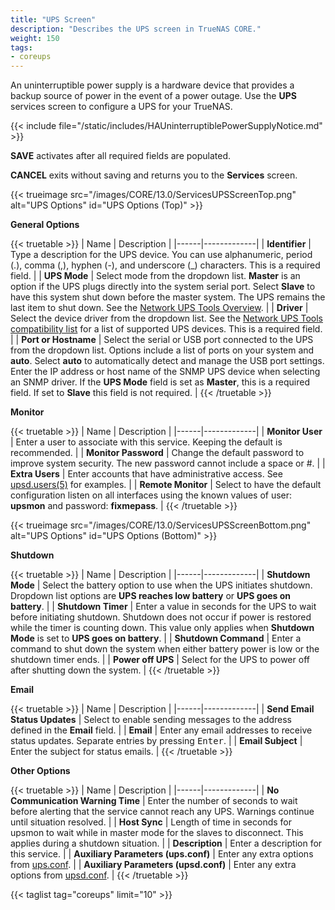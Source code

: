 ```yaml
---
title: "UPS Screen"
description: "Describes the UPS screen in TrueNAS CORE."
weight: 150
tags:
- coreups
---
```


An uninterruptible power supply is a hardware device that provides a backup source of power in the event of a power outage. Use the **UPS** services screen to configure a UPS for your TrueNAS.

{{< include file="/static/includes/HAUninterruptiblePowerSupplyNotice.md" >}}

**SAVE** activates after all required fields are populated.

**CANCEL** exits without saving and returns you to the **Services** screen.

{{< trueimage src="/images/CORE/13.0/ServicesUPSScreenTop.png" alt="UPS Options" id="UPS Options (Top)" >}}

**General Options**

{{< truetable >}}
| Name | Description |
|------|-------------|
| **Identifier** | Type a description for the UPS device. You can use alphanumeric, period (.), comma (,), hyphen (-), and underscore (_) characters. This is a required field. |
| **UPS Mode** | Select mode from the dropdown list. **Master** is an option if the UPS plugs directly into the system serial port. Select **Slave** to have this system shut down before the master system. The UPS remains the last item to shut down. See the [Network UPS Tools Overview](http://networkupstools.org/docs/user-manual.chunked/ar01s02.html#_monitoring_client). |
| **Driver** | Select the device driver from the dropdown list. See the [Network UPS Tools compatibility list](http://networkupstools.org/stable-hcl.html) for a list of supported UPS devices. This is a required field. |
| **Port or Hostname** | Select the serial or USB port connected to the UPS from the dropdown list. Options include a list of ports on your system and **auto**. Select **auto** to automatically detect and manage the USB port settings. Enter the IP address or host name of the SNMP UPS device when selecting an SNMP driver. If the **UPS Mode** field is set as **Master**, this is a required field. If set to **Slave** this field is not required. |
{{< /truetable >}}

**Monitor**

{{< truetable >}}
| Name | Description |
|------|-------------|
| **Monitor User** | Enter a user to associate with this service. Keeping the default is recommended. |
| **Monitor Password** | Change the default password to improve system security. The new password cannot include a space or #. |
| **Extra Users** | Enter accounts that have administrative access. See [upsd.users(5)](https://www.freebsd.org/cgi/man.cgi?query=upsd.users) for examples. |
| **Remote Monitor** | Select to have the default configuration listen on all interfaces using the known values of user: **upsmon** and password: **fixmepass**. |
{{< /truetable >}}

{{< trueimage src="/images/CORE/13.0/ServicesUPSScreenBottom.png" alt="UPS Options" id="UPS Options (Bottom)" >}}

**Shutdown**
 
{{< truetable >}}
| Name | Description |
|------|-------------|
| **Shutdown Mode** | Select the battery option to use when the UPS initiates shutdown. Dropdown list options are **UPS reaches low battery** or **UPS goes on battery**. |
| **Shutdown Timer** | Enter a value in seconds for the UPS to wait before initiating shutdown. Shutdown does not occur if power is restored while the timer is counting down. This value only applies when **Shutdown Mode** is set to **UPS goes on battery**. |
| **Shutdown Command** | Enter a command to shut down the system when either battery power is low or the shutdown timer ends. |
| **Power off UPS** | Select for the UPS to power off after shutting down the system. |
{{< /truetable >}}

**Email**

{{< truetable >}}
| Name | Description |
|------|-------------|
| **Send Email Status Updates** | Select to enable sending messages to the address defined in the **Email** field. |
| **Email** | Enter any email addresses to receive status updates. Separate entries by pressing <kbd>Enter</kbd>. |
| **Email Subject** | Enter the subject for status emails. |
{{< /truetable >}}

**Other Options**

{{< truetable >}}
| Name | Description |
|------|-------------|
| **No Communication Warning Time** | Enter the number of seconds to wait before alerting that the service cannot reach any UPS. Warnings continue until situation resolved. |
| **Host Sync** | Length of time in seconds for upsmon to wait while in master mode for the slaves to disconnect. This applies during a shutdown situation. |
| **Description** | Enter a description for this service. |
| **Auxiliary Parameters (ups.conf)** | Enter any extra options from [ups.conf](http://networkupstools.org/docs/man/ups.conf.html). |
| **Auxiliary Parameters (upsd.conf)** | Enter any extra options from [upsd.conf](http://networkupstools.org/docs/man/upsd.conf.html). |
{{< /truetable >}}

{{< taglist tag="coreups" limit="10" >}}
